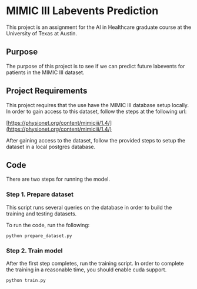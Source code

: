 # MIMIC III Labevents Prediction

This project is an assignment for the AI in Healthcare graduate course at the University of Texas at Austin.

## Purpose

The purpose of this project is to see if we can predict future labevents for patients in the MIMIC III dataset.


## Project Requirements

This project requires that the use have the MIMIC III database setup locally. In order to gain access to this dataset, follow the steps at the following url:

[https://physionet.org/content/mimiciii/1.4/](https://physionet.org/content/mimiciii/1.4/)

After gaining access to the dataset, follow the provided steps to setup the dataset in a local postgres database.

## Code

There are two steps for running the model.

### Step 1. Prepare dataset

This script runs several queries on the database in order to build the training and testing datasets. 

To run the code, run the following:

```
python prepare_dataset.py
```

### Step 2. Train model

After the first step completes, run the training script. In order to complete the training in a reasonable time, you should enable cuda support.

```
python train.py
```
